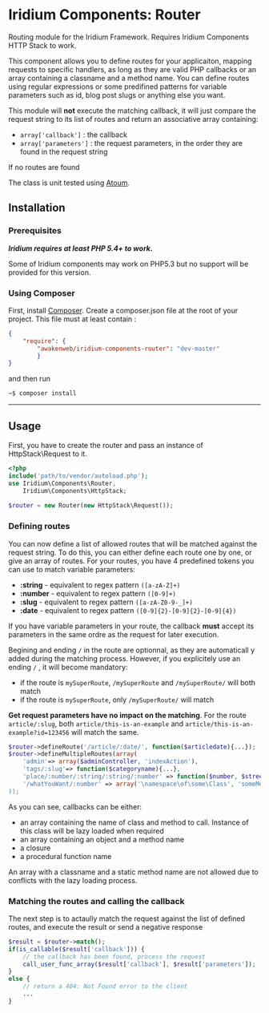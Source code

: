 Iridium Components: Router
=========================

Routing module for the Iridium Framework. Requires Iridium Components HTTP Stack to work.

This component allows you to define routes for your applicaiton, mapping requests to specific handlers, as long as they are valid PHP callbacks or an array containing a classname and a method name.
You can define routes using regular expressions or some predifined patterns for variable parameters such as id, blog post slugs or anything else you want.

This module will **not** execute the matching callback, it will just compare the request string to its list of routes and return an associative array containing:
- `array['callback']` : the callback
- `array['parameters']` : the request parameters, in the order they are found in the request string

If no routes are found

The class is unit tested using [Atoum](https://github.com/atoum/atoum).

Installation
------------
### Prerequisites

***Iridium requires at least PHP 5.4+ to work.***

Some of Iridium components may work on PHP5.3 but no support will be provided for this version.

### Using Composer
First, install [Composer](http://getcomposer.org/ "Composer").
Create a composer.json file at the root of your project. This file must at least contain :
```json
{
    "require": {
        "awakenweb/iridium-components-router": "dev-master"
        }
}
```
and then run
```bash
~$ composer install
```
---
Usage
-----

First, you have to create the router and pass an instance of HttpStack\Request to it.
```php
<?php
include('path/to/vendor/autoload.php');
use Iridium\Components\Router,
    Iridium\Components\HttpStack;
    
$router = new Router(new HttpStack\Request());
```

### Defining routes
You can now define a list of allowed routes that will be matched against the request string.
To do this, you can either define each route one by one, or give an array of routes.
For your routes, you have 4 predefined tokens you can use to match variable parameters:
- **:string** - equivalent to regex pattern `([a-zA-Z]+)`
- **:number** - equivalent to regex pattern `([0-9]+)`
- **:slug** - equivalent to regex pattern `([a-zA-Z0-9-_]+)`
- **:date** - equivalent to regex pattern `([0-9]{2}-[0-9]{2}-[0-9]{4})`
             
If you have variable parameters in your route, the callback **must** accept its parameters in the same ordre as the request for later execution.

 Begining and ending `/` in the route are optionnal, as they are automaticall y added during the matching process.
 However, if you explicitely use an ending `/` , it will become mandatory:
- if the route is `mySuperRoute`, `/mySuperRoute` and `/mySuperRoute/` will  both match
- if the route is `mySuperRoute`, only `/mySuperRoute/` will match 

**Get request parameters have no impact on the matching**.
For the route `article/:slug`, both `article/this-is-an-example` and `article/this-is-an-example?id=123456` will match the same.

```php
$router->defineRoute('/article/:date/', function($articledate){...});
$router->defineMultipleRoutes(array(
    'admin'=> array($adminController, 'indexAction'),
    'tags/:slug'=> function($categoryname){...},
    'place/:number/:string/:string/:number' => function($number, $street, $city, $zipcode) {...},
    '/whatYouWant/:number' => array('\namespace\of\some\Class', 'someMethod)
));
```

As you can see, callbacks can be either:
- an array containing the name of class and method to call. Instance of this class will be lazy loaded when required
- an array containing an object and a method name
- a closure
- a procedural function name

An array with a classname and a static method name are not allowed due to conflicts with the lazy loading process.

### Matching the routes and calling the callback
The next step is to actaully match the request against the list of defined routes, and execute the result or send a negative response

```php
$result = $router->match();
if(is_callable($result['callback'])) {
    // the callback has been found, process the request
    call_user_func_array($result['callback'], $result['parameters']);
}
else {
    // return a 404: Not Found error to the client
    ...
}
```
